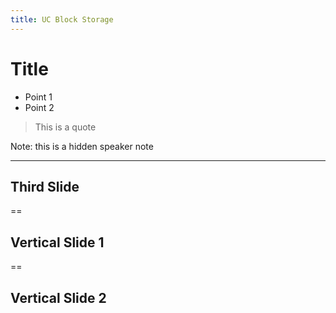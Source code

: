 ```yaml
---
title: UC Block Storage
---
```


# Title

* Point 1
* Point 2

> This is a quote 

Note: this is a hidden speaker note

---

## Third Slide

==

## Vertical Slide 1

==

## Vertical Slide 2
